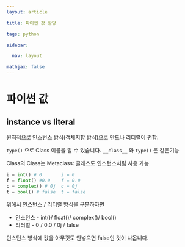 ```yaml
---
layout: article

title: 파이썬 값 할당

tags: python

sidebar:

  nav: layout

mathjax: false
---
```


# 파이썬 값

## instance vs literal

원칙적으로 인스턴스 방식(객체지향 방식)으로 만드나 리터럴이 편함. 

`type()` 으로 Class 이름을 알 수 있습니다. `__class__` 와 `type()` 은 같은기능

Class의 Class는 Metaclass: 클래스도 인스턴스처럼 사용 가능

```python
i = int() # 0		i = 0
f = float() #0.0	f = 0.0
c = complex() # 0j	c = 0j
t = bool() # false	t = false
```

위에서 인스턴스 / 리터럴 방식을 구분하자면

- 인스턴스 - int()/ float()/ complex()/ bool()
- 리터럴 - 0 / 0.0 / 0j / false

인스턴스 방식에 값을 아무것도 안넣으면 false인 것이 나옵니다.

```

```


